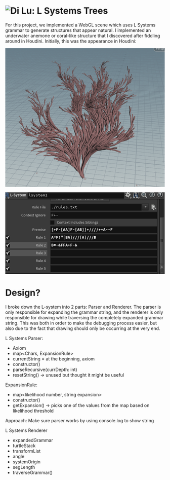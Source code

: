 ![Di Lu: L Systems Trees](https://dluisnothere.github.io/hw04-l-systems/)
=====================================

For this project, we implemented a WebGL scene which uses L Systems grammar to generate structures that appear natural. 
I implemented an underwater anemone or coral-like structure that I discovered after fiddling around in Houdini. Initially, this was
the appearance in Houdini:

![](anemone.png)

![](anemonerule.png)


Design?
=================

I broke down the L-system into 2 parts: Parser and Renderer. The parser is only responsible for expanding the grammar string, and the renderer is only responsible for drawing while traversing the completely expanded grammar string. This was both in order to make the debugging process easier, but also due to the fact that drawing should only be occurring at the very end.

L Systems Parser: 

- Axiom
- map<Chars, ExpansionRule>
- currentString = at the beginning, axiom
- constructor()
- parseRecursive(currDepth: int)
- resetString() -> unused but thought it might be useful

ExpansionRule: 

- map<likelihood number, string expansion>
- constructor()
- getExpansion() -> picks one of the values from the map based on likelihood threshold


Approach: Make sure parser works by using console.log to show string


L Systems Renderer

- expandedGrammar
- turtleStack
- transformList
- angle
- systemOrigin
- segLength
- traverseGrammar()



